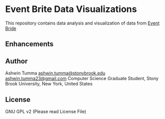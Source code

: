 # Event Brite Data Visualizations
This repository contains data analysis and visualization of data from [Event Bride](https://www.eventbrite.com/)



Enhancements
------------

Author
------
Ashwin Tumma <ashwin.tumma@stonybrook.edu> <ashwin.tumma23@gmail.com>
Computer Science Graduate Student, 
Stony Brook University, 
New York, United States

License
--------
GNU GPL v2 (Please read License File)

